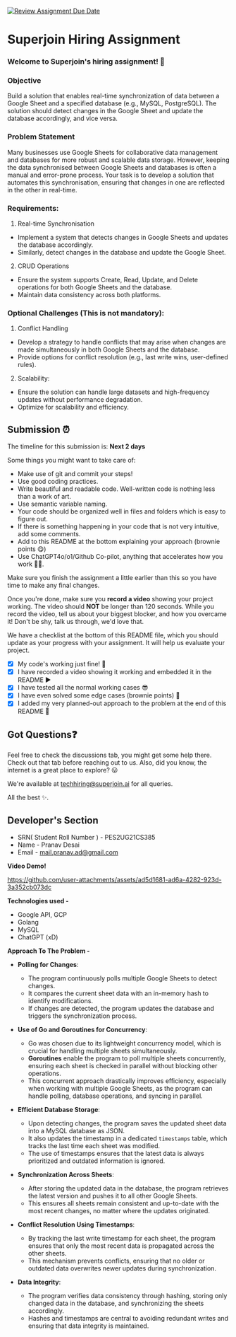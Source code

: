 [![Review Assignment Due Date](https://classroom.github.com/assets/deadline-readme-button-22041afd0340ce965d47ae6ef1cefeee28c7c493a6346c4f15d667ab976d596c.svg)](https://classroom.github.com/a/AHFn7Vbn)
# Superjoin Hiring Assignment

### Welcome to Superjoin's hiring assignment! 🚀

### Objective
Build a solution that enables real-time synchronization of data between a Google Sheet and a specified database (e.g., MySQL, PostgreSQL). The solution should detect changes in the Google Sheet and update the database accordingly, and vice versa.

### Problem Statement
Many businesses use Google Sheets for collaborative data management and databases for more robust and scalable data storage. However, keeping the data synchronised between Google Sheets and databases is often a manual and error-prone process. Your task is to develop a solution that automates this synchronisation, ensuring that changes in one are reflected in the other in real-time.

### Requirements:
1. Real-time Synchronisation
  - Implement a system that detects changes in Google Sheets and updates the database accordingly.
   - Similarly, detect changes in the database and update the Google Sheet.
  2.	CRUD Operations
   - Ensure the system supports Create, Read, Update, and Delete operations for both Google Sheets and the database.
   - Maintain data consistency across both platforms.
   
### Optional Challenges (This is not mandatory):
1. Conflict Handling
- Develop a strategy to handle conflicts that may arise when changes are made simultaneously in both Google Sheets and the database.
- Provide options for conflict resolution (e.g., last write wins, user-defined rules).
    
2. Scalability: 	
- Ensure the solution can handle large datasets and high-frequency updates without performance degradation.
- Optimize for scalability and efficiency.

## Submission ⏰
The timeline for this submission is: **Next 2 days**

Some things you might want to take care of:
- Make use of git and commit your steps!
- Use good coding practices.
- Write beautiful and readable code. Well-written code is nothing less than a work of art.
- Use semantic variable naming.
- Your code should be organized well in files and folders which is easy to figure out.
- If there is something happening in your code that is not very intuitive, add some comments.
- Add to this README at the bottom explaining your approach (brownie points 😋)
- Use ChatGPT4o/o1/Github Co-pilot, anything that accelerates how you work 💪🏽. 

Make sure you finish the assignment a little earlier than this so you have time to make any final changes.

Once you're done, make sure you **record a video** showing your project working. The video should **NOT** be longer than 120 seconds. While you record the video, tell us about your biggest blocker, and how you overcame it! Don't be shy, talk us through, we'd love that.

We have a checklist at the bottom of this README file, which you should update as your progress with your assignment. It will help us evaluate your project.

- [x] My code's working just fine! 🥳
- [x] I have recorded a video showing it working and embedded it in the README ▶️
- [x] I have tested all the normal working cases 😎
- [x] I have even solved some edge cases (brownie points) 💪
- [x] I added my very planned-out approach to the problem at the end of this README 📜

## Got Questions❓
Feel free to check the discussions tab, you might get some help there. Check out that tab before reaching out to us. Also, did you know, the internet is a great place to explore? 😛

We're available at techhiring@superjoin.ai for all queries. 

All the best ✨.

## Developer's Section

- SRN( Student Roll Number ) - PES2UG21CS385
- Name - Pranav Desai
- Email - mail.pranav.ad@gmail.com

**Video Demo!**

https://github.com/user-attachments/assets/ad5d1681-ad6a-4282-923d-3a352cb073dc

**Technologies used -** 
- Google API, GCP
- Golang
- MySQL
- ChatGPT (xD)

**Approach To The Problem -**

*   **Polling for Changes**:
    *   The program continuously polls multiple Google Sheets to detect changes.
    *   It compares the current sheet data with an in-memory hash to identify modifications.
    *   If changes are detected, the program updates the database and triggers the synchronization process.

*   **Use of Go and Goroutines for Concurrency**:
    *   Go was chosen due to its lightweight concurrency model, which is crucial for handling multiple sheets simultaneously.
    *   **Goroutines** enable the program to poll multiple sheets concurrently, ensuring each sheet is checked in parallel without blocking other operations.
    *   This concurrent approach drastically improves efficiency, especially when working with multiple Google Sheets, as the program can handle polling, database operations, and syncing in parallel.

*   **Efficient Database Storage**:
    *   Upon detecting changes, the program saves the updated sheet data into a MySQL database as JSON.
    *   It also updates the timestamp in a dedicated `timestamps` table, which tracks the last time each sheet was modified.
    *   The use of timestamps ensures that the latest data is always prioritized and outdated information is ignored.

*   **Synchronization Across Sheets**:
    *   After storing the updated data in the database, the program retrieves the latest version and pushes it to all other Google Sheets.
    *   This ensures all sheets remain consistent and up-to-date with the most recent changes, no matter where the updates originated.

*   **Conflict Resolution Using Timestamps**:
    *   By tracking the last write timestamp for each sheet, the program ensures that only the most recent data is propagated across the other sheets.
    *   This mechanism prevents conflicts, ensuring that no older or outdated data overwrites newer updates during synchronization.

*   **Data Integrity**:
    *   The program verifies data consistency through hashing, storing only changed data in the database, and synchronizing the sheets accordingly.
    *   Hashes and timestamps are central to avoiding redundant writes and ensuring that data integrity is maintained.





